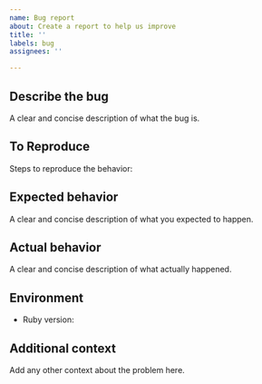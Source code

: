 ```yaml
---
name: Bug report
about: Create a report to help us improve
title: ''
labels: bug
assignees: ''

---
```


## Describe the bug
A clear and concise description of what the bug is.

## To Reproduce
Steps to reproduce the behavior:

## Expected behavior
A clear and concise description of what you expected to happen.

## Actual behavior
A clear and concise description of what actually happened.

## Environment
- Ruby version: 

## Additional context
Add any other context about the problem here.
